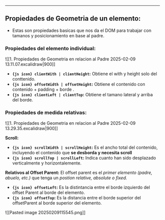 
---
## Propiedades de Geometria de un elemento:
- Estas son propiedades basicas que nos da el DOM para trabajar con tamanos y posicionamiento en base al padre.

### Propiedades del elemento individual:

![[1. Propiedades de Geometria en relacion al Padre 2025-02-09 13.11.07.excalidraw|900]]

- **`{js icon} clientWith | clientHeight`:** Obtiene el with y height solo del conttenido.
- **`{js icon} offsetWidth | offsetHeight`:** Obtiene el contenido con contenido + padding + borde .
- **`{js icon} clientLeft | clientTop`:** Obtiene el tamano lateral y arriba del borde.

### Propiedades de medida relativas:

![[1. Propiedades de Geometria en relacion al Padre 2025-02-09 13.29.35.excalidraw|900]]

**Scroll:**
- **`{js icon} scrollWidth | scrollHeight`:** Es el ancho total del contenido, incluyendo el contenido que **se desborda y necesita scroll**
- **`{js icon} scrollTop | scrollLeft`:** Indica cuanto han sido desplazado verticalmente y horizontalemente.

**Relativos al Offset Parent:**
El offset parent es el *primer elemento (padre, abuelo, etc.)* que tenga un *postion relative, absolute o fixed.*

- **`{js icon} offsetLeft`:** Es la distintancia entre el borde izquierdo del offset Parent al borde del elemento. 
- **`{js icon} offsetTop`:** Es la distancia entre el borde superior del offsetParent al borde superior del elemento.


![[Pasted image 20250209115545.png]]
